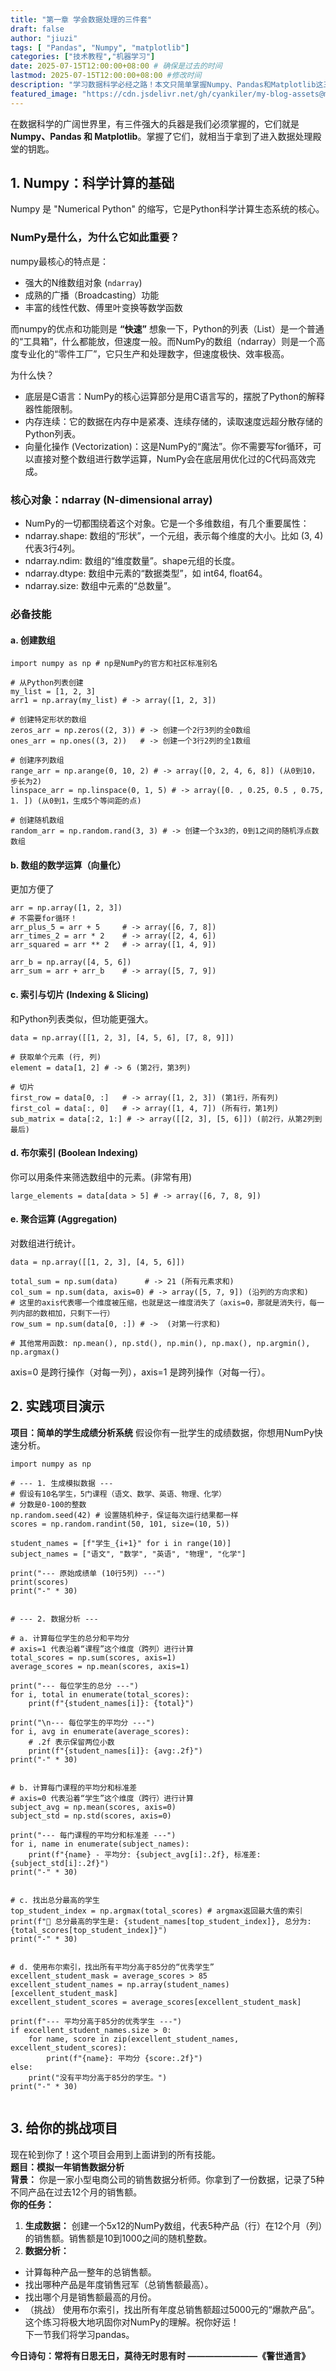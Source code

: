 ```yaml
---
title: "第一章 学会数据处理的三件套"
draft: false
author: "jiuzi"
tags: [ "Pandas", "Numpy", "matplotlib"]
categories: ["技术教程","机器学习"]
date: 2025-07-15T12:00:00+08:00 # 确保是过去的时间
lastmod: 2025-07-15T12:00:00+08:00 #修改时间
description: "学习数据科学必经之路！本文只简单掌握Numpy、Pandas和Matplotlib这三个Python数据处理核心库的基础用法。"
featured_image: "https://cdn.jsdelivr.net/gh/cyankiler/my-blog-assets@main/images/pandas.png"
---
```



在数据科学的广阔世界里，有三件强大的兵器是我们必须掌握的，它们就是 **Numpy、Pandas 和 Matplotlib**。掌握了它们，就相当于拿到了进入数据处理殿堂的钥匙。

## 1. Numpy：科学计算的基础
Numpy 是 "Numerical Python" 的缩写，它是Python科学计算生态系统的核心。

### NumPy是什么，为什么它如此重要？

numpy最核心的特点是：
- 强大的N维数组对象 (`ndarray`)
- 成熟的广播（Broadcasting）功能
- 丰富的线性代数、傅里叶变换等数学函数

而numpy的优点和功能则是 **“快速”**
想象一下，Python的列表（List）是一个普通的“工具箱”，什么都能放，但速度一般。而NumPy的数组（ndarray）则是一个高度专业化的“零件工厂”，它只生产和处理数字，但速度极快、效率极高。

为什么快？

- 底层是C语言：NumPy的核心运算部分是用C语言写的，摆脱了Python的解释器性能限制。
- 内存连续：它的数据在内存中是紧凑、连续存储的，读取速度远超分散存储的Python列表。
- 向量化操作 (Vectorization)：这是NumPy的“魔法”。你不需要写for循环，可以直接对整个数组进行数学运算，NumPy会在底层用优化过的C代码高效完成。

### 核心对象：ndarray (N-dimensional array)

- NumPy的一切都围绕着这个对象。它是一个多维数组，有几个重要属性：
- ndarray.shape: 数组的“形状”，一个元组，表示每个维度的大小。比如 (3, 4) 代表3行4列。
- ndarray.ndim: 数组的“维度数量”。shape元组的长度。
- ndarray.dtype: 数组中元素的“数据类型”，如 int64, float64。
- ndarray.size: 数组中元素的“总数量”。

### 必备技能
#### a. 创建数组
```
import numpy as np # np是NumPy的官方和社区标准别名

# 从Python列表创建
my_list = [1, 2, 3]
arr1 = np.array(my_list) # -> array​([1, 2, 3])

# 创建特定形状的数组
zeros_arr = np.zeros((2, 3)) # -> 创建一个2行3列的全0数组
ones_arr = np.ones((3, 2))   # -> 创建一个3行2列的全1数组

# 创建序列数组
range_arr = np.arange(0, 10, 2) # -> array([0, 2, 4, 6, 8]) (从0到10，步长为2)
linspace_arr = np.linspace(0, 1, 5) # -> array([0. , 0.25, 0.5 , 0.75, 1. ]) (从0到1，生成5个等间距的点)

# 创建随机数组
random_arr = np.random.rand(3, 3) # -> 创建一个3x3的，0到1之间的随机浮点数数组

```

#### b. 数组的数学运算（向量化）
更加方便了
```
arr = np.array([1, 2, 3])
# 不需要for循环！
arr_plus_5 = arr + 5     # -> array([6, 7, 8])
arr_times_2 = arr * 2    # -> array([2, 4, 6])
arr_squared = arr ** 2   # -> array([1, 4, 9])

arr_b = np.array([4, 5, 6])
arr_sum = arr + arr_b    # -> array([5, 7, 9])

```
#### c. 索引与切片 (Indexing & Slicing)
和Python列表类似，但功能更强大。
```
data = np.array([[1, 2, 3], [4, 5, 6], [7, 8, 9]])

# 获取单个元素 (行, 列)
element = data[1, 2] # -> 6 (第2行，第3列)

# 切片
first_row = data[0, :]   # -> array([1, 2, 3]) (第1行，所有列)
first_col = data[:, 0]   # -> array([1, 4, 7])​ (所有行，第1列)
sub_matrix = data[:2, 1:] # -> array([[2, 3], [5, 6]]) (前2行，从第2列到最后)

```

#### d. 布尔索引 (Boolean Indexing) 
你可以用条件来筛选数组中的元素。(非常有用)
```
large_elements = data[data > 5] # -> array([6, 7, 8, 9])

```

#### e. 聚合运算 (Aggregation)
对数组进行统计。
```
data = np.array([[1, 2, 3], [4, 5, 6]])

total_sum = np.sum(data)      # -> 21 (所有元素求和)
col_sum = np.sum(data, axis=0) # -> array([5, 7, 9]) (沿列的方向求和)
# 这里的axis代表哪一个维度被压缩，也就是这一维度消失了（axis=0，那就是消失行，每一列内部的数相加，只剩下一行）
row_sum = np.sum(data[0, :]) # ->  (对第一行求和)

# 其他常用函数: np.mean(), np.std(), np.min(), np.max(), np.argmin(), np.argmax()

```
axis=0 是跨行操作（对每一列），axis=1 是跨列操作（对每一行）。

## 2. 实践项目演示
**项目：简单的学生成绩分析系统**
假设你有一批学生的成绩数据，你想用NumPy快速分析。
```
import numpy as np

# --- 1. 生成模拟数据 ---
# 假设有10名学生，5门课程（语文、数学、英语、物理、化学）
# 分数是0-100的整数
np.random.seed(42) # 设置随机种子，保证每次运行结果都一样
scores = np.random.randint(50, 101, size=(10, 5))

student_names = [f"学生_{i+1}" for i in range(10)]
subject_names​ = ["语文", "数学", "英语", "物理", "化学"]

print("--- 原始成绩单 (10行5列) ---")
print(scores)
print("-" * 30)


# --- 2. 数据分析 ---

# a. 计算每位学生的总分和平均分
# axis=1 代表沿着“课程”这个维度（跨列）进行计算
total_scores = np.sum(scores, axis=1)
average_scores = np.mean(scores, axis=1)

print("--- 每位学生的总分 ---")
for i, total in enumerate(total_scores):
    print(f"{student_names[i]}: {total}")

print("\n--- 每位学生的平均分 ---")
for i, avg in enumerate(average_scores):
    # .2f 表示保留两位小数
    print(f"{student_names[i]}: {avg:.2f}")
print("-" * 30)


# b. 计算每门课程的平均分和标准差
# axis=0 代表沿着“学生”这个维度（跨行）进行计算
subject_avg = np.mean(scores, axis=0)
subject_std = np.std(scores, axis=0)

print("--- 每门课程的平均分和标准差 ---")
for i, name in enumerate(subject_names):
    print(f"{name} - 平均分: {subject_avg[i]:.2f}, 标准差: {subject_std[i]:.2f}")
print("-" * 30)


# c. 找出总分最高的学生
top_student_index = np.argmax(total_scores) # argmax返回最大值的索引
print(f"🎉 总分最高的学生是: {student_names[top_student_index]}, 总分为: {total_scores[top_student_index]}")
print("-" * 30)


# d. 使用布尔索引，找出所有平均分高于85分的“优秀学生”
excellent_student_mask = average_scores > 85
excellent_student_names = np.array(student_names)[excellent_student_mask]
excellent_student_scores = average_scores[excellent_student_mask]

​print(f"--- 平均分高于85分的优秀学生 ---")
if excellent_student_names.size > 0:
    for name, score in zip(excellent_student_names, excellent_student_scores):
        print(f"{name}: 平均分 {score:.2f}")
else:
    print("没有平均分高于85分的学生。")
print("-" * 30)


```

## 3. 给你的挑战项目
现在轮到你了！这个项目会用到上面讲到的所有技能。  
**题目：模拟一年销售数据分析**  
**背景：** 你是一家小型电商公司的销售数据分析师。你拿到了一份数据，记录了5种不同产品在过去12个月的销售额。  
**你的任务：**
1. **生成数据：** 创建一个5x12的NumPy数组，代表5种产品（行）在12个月（列）的销售额。销售额是10到1000之间的随机整数。  
2. **数据分析：**  
- 计算每种产品一整年的总销售额。  
- 找出哪种产品是年度销售冠军（总销售额最高）。  
- 找出哪个月是销售额最高的月份。
- （挑战） 使用布尔索引，找出所有年度总销售额超过5000元的“爆款产品”。  
这个练习将极大地巩固你对NumPy的理解。祝你好运！  
下一节我们将学习pandas。  

**今日诗句：常将有日思无日，莫待无时思有时 ————————《警世通言》**
